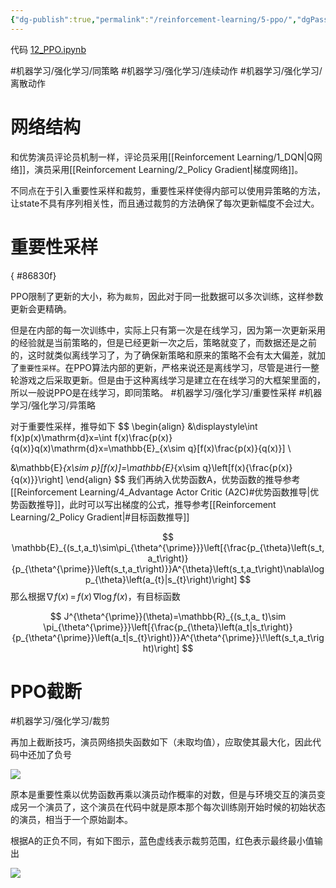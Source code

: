 ```yaml
---
{"dg-publish":true,"permalink":"/reinforcement-learning/5-ppo/","dgPassFrontmatter":true}
---
```


代码 [12\_PPO.ipynb](https://github.com/Aegis1863/ML_practice/blob/master/%E5%BC%BA%E5%8C%96%E5%AD%A6%E4%B9%A0%E7%AC%94%E8%AE%B0/12_PPO.ipynb)

#机器学习/强化学习/同策略 #机器学习/强化学习/连续动作 #机器学习/强化学习/离散动作 
# 网络结构

和优势演员评论员机制一样，评论员采用[[Reinforcement Learning/1_DQN\|Q网络]]，演员采用[[Reinforcement Learning/2_Policy Gradient\|梯度网络]]。

不同点在于引入重要性采样和裁剪，重要性采样使得内部可以使用异策略的方法，让state不具有序列相关性，而且通过裁剪的方法确保了每次更新幅度不会过大。

# 重要性采样
{ #86830f}


PPO限制了更新的大小，称为`裁剪`，因此对于同一批数据可以多次训练，这样参数更新会更精确。

但是在内部的每一次训练中，实际上只有第一次是在线学习，因为第一次更新采用的经验就是当前策略的，但是已经更新一次之后，策略就变了，而数据还是之前的，这时就类似离线学习了，为了确保新策略和原来的策略不会有太大偏差，就加了`重要性采样`。在PPO算法内部的更新，严格来说还是离线学习，尽管是进行一整轮游戏之后采取更新。但是由于这种离线学习是建立在在线学习的大框架里面的，所以一般说PPO是在线学习，即同策略。
#机器学习/强化学习/重要性采样 #机器学习/强化学习/异策略 

对于重要性采样，推导如下
$$
\begin{align}
&\displaystyle\int f(x)p(x)\mathrm{d}x=\int f(x)\frac{p(x)}{q(x)}q(x)\mathrm{d}x=\mathbb{E}_{x\sim q}[f(x)\frac{p(x)}{q(x)}] \\

&\mathbb{E}_{x\sim p}[f(x)]=\mathbb{E}_{x\sim q}\left[f(x){\frac{p(x)}{q(x)}}\right]
\end{align}
$$
我们再纳入优势函数A，优势函数的推导参考[[Reinforcement Learning/4_Advantage Actor Critic (A2C)#优势函数推导\|优势函数推导]]，此时可以写出梯度的公式，推导参考[[Reinforcement Learning/2_Policy Gradient\|#目标函数推导]]

$$
\mathbb{E}_{(s_t,a_t)\sim\pi_{\theta^{\prime}}}\left[{\frac{p_{\theta}\left(s_t,a_t\right)}{p_{\theta^{\prime}}\left(s_t,a_t\right)}}A^{\theta}\left(s_t,a_t\right)\nabla\log p_{\theta}\left(a_{t}|s_{t}\right)\right]
$$
那么根据$\nabla f(x)\,=\,f(x)\,\nabla\log f(x)$，有目标函数

$$
J^{\theta^{\prime}}(\theta)=\mathbb{R}_{(s_t,a_ t)\sim \pi_{\theta^{\prime}}}\left[{\frac{p_{\theta}\left(a_t|s_t\right)}{p_{\theta^{\prime}}\left(a_t|s_{t}\right)}}A^{\theta^{\prime}}\!\left(s_t,a_t\right)\right]
$$

# PPO截断
#机器学习/强化学习/裁剪

再加上截断技巧，演员网络损失函数如下（未取均值），应取使其最大化，因此代码中还加了负号

![](https://s2.loli.net/2023/07/23/6YZFnoAxfiwX57q.png)

原本是重要性乘以优势函数再乘以演员动作概率的对数，但是与环境交互的演员变成另一个演员了，这个演员在代码中就是原本那个每次训练刚开始时候的初始状态的演员，相当于一个原始副本。

根据A的正负不同，有如下图示，蓝色虚线表示裁剪范围，红色表示最终最小值输出

![](https://datawhalechina.github.io/easy-rl/img/ch5/5.3.png)
